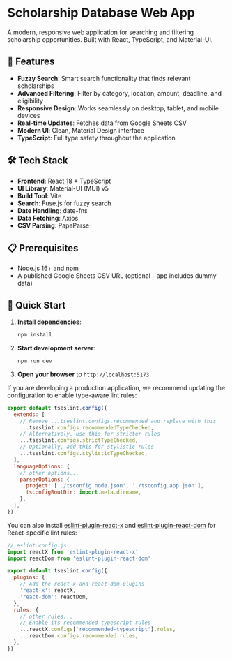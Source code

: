 # Scholarship Database Web App

A modern, responsive web application for searching and filtering scholarship opportunities. Built with React, TypeScript, and Material-UI.

## 🚀 Features

- **Fuzzy Search**: Smart search functionality that finds relevant scholarships
- **Advanced Filtering**: Filter by category, location, amount, deadline, and eligibility
- **Responsive Design**: Works seamlessly on desktop, tablet, and mobile devices
- **Real-time Updates**: Fetches data from Google Sheets CSV
- **Modern UI**: Clean, Material Design interface
- **TypeScript**: Full type safety throughout the application

## 🛠️ Tech Stack

- **Frontend**: React 18 + TypeScript
- **UI Library**: Material-UI (MUI) v5
- **Build Tool**: Vite
- **Search**: Fuse.js for fuzzy search
- **Date Handling**: date-fns
- **Data Fetching**: Axios
- **CSV Parsing**: PapaParse

## 📋 Prerequisites

- Node.js 16+ and npm
- A published Google Sheets CSV URL (optional - app includes dummy data)

## 🚀 Quick Start

1. **Install dependencies**:
   ```bash
   npm install
   ```

2. **Start development server**:
   ```bash
   npm run dev
   ```

3. **Open your browser** to `http://localhost:5173`

If you are developing a production application, we recommend updating the configuration to enable type-aware lint rules:

```js
export default tseslint.config({
  extends: [
    // Remove ...tseslint.configs.recommended and replace with this
    ...tseslint.configs.recommendedTypeChecked,
    // Alternatively, use this for stricter rules
    ...tseslint.configs.strictTypeChecked,
    // Optionally, add this for stylistic rules
    ...tseslint.configs.stylisticTypeChecked,
  ],
  languageOptions: {
    // other options...
    parserOptions: {
      project: ['./tsconfig.node.json', './tsconfig.app.json'],
      tsconfigRootDir: import.meta.dirname,
    },
  },
})
```

You can also install [eslint-plugin-react-x](https://github.com/Rel1cx/eslint-react/tree/main/packages/plugins/eslint-plugin-react-x) and [eslint-plugin-react-dom](https://github.com/Rel1cx/eslint-react/tree/main/packages/plugins/eslint-plugin-react-dom) for React-specific lint rules:

```js
// eslint.config.js
import reactX from 'eslint-plugin-react-x'
import reactDom from 'eslint-plugin-react-dom'

export default tseslint.config({
  plugins: {
    // Add the react-x and react-dom plugins
    'react-x': reactX,
    'react-dom': reactDom,
  },
  rules: {
    // other rules...
    // Enable its recommended typescript rules
    ...reactX.configs['recommended-typescript'].rules,
    ...reactDom.configs.recommended.rules,
  },
})
```
